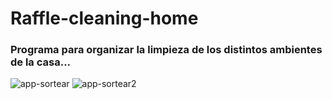 # Raffle-cleaning-home

### Programa para organizar la limpieza de los distintos ambientes de la casa...
![app-sortear](https://user-images.githubusercontent.com/62818757/178162209-1eb95b37-e417-43d1-b510-ef1a4375ad25.png)
![app-sortear2](https://user-images.githubusercontent.com/62818757/178162245-c413f545-9656-448d-9956-58ca1d3a38e9.png)

